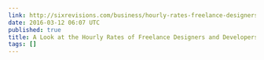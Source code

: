 ```yaml
---
link: http://sixrevisions.com/business/hourly-rates-freelance-designers-developers/
date: 2016-03-12 06:07 UTC
published: true
title: A Look at the Hourly Rates of Freelance Designers and Developers
tags: []
---
```



